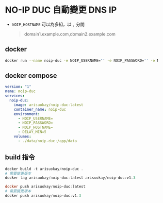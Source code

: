 # NO-IP DUC 自動變更 DNS IP

- `NOIP_HOSTNAME` 可以為多組，以 `,` 分開
  > domain1.example.com,domain2.example.com

## docker

```bash
docker run --name noip-duc -e NOIP_USERNAME='' -e NOIP_PASSWORD='' -e NOIP_HOSTNAME='' -e DELAY_MIN='5' -v ./data/noip-duc:/app/data arisuokay/noip-duc:latest
```

## docker compose

```yml
version: "1"
name: noip-duc
services:
  noip-duc:
    image: arisuokay/noip-duc:latest
    container_name: noip-duc
    environment:
      - NOIP_USERNAME=
      - NOIP_PASSWORD=
      - NOIP_HOSTNAME=
      - DELAY_MIN=5
    volumes:
      - ./data/noip-duc:/app/data
```

## build 指令

```ps1
docker build -t arisuokay/noip-duc .
# 需要變更版本
docker tag arisuokay/noip-duc:latest arisuokay/noip-duc:v1.3

docker push arisuokay/noip-duc:latest
# 需要變更版本
docker push arisuokay/noip-duc:v1.3

```
